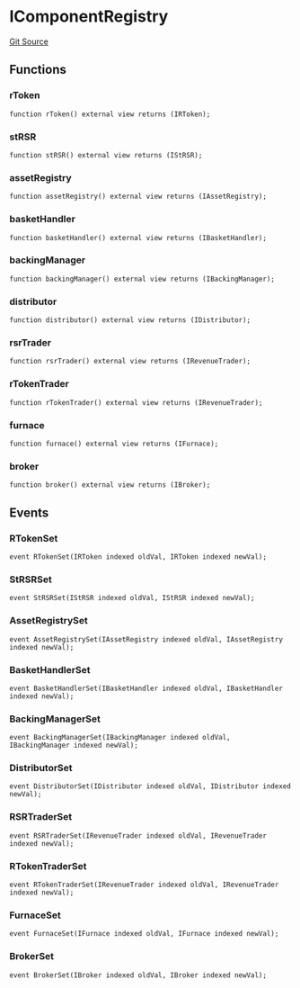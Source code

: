 # IComponentRegistry
[Git Source](https://github.com/larrythecucumber321/protocol/blob/3222eb21fbb20ddd3d3fa2233072dfa96ea3e340/contracts/interfaces/IMain.sol)


## Functions
### rToken


```solidity
function rToken() external view returns (IRToken);
```

### stRSR


```solidity
function stRSR() external view returns (IStRSR);
```

### assetRegistry


```solidity
function assetRegistry() external view returns (IAssetRegistry);
```

### basketHandler


```solidity
function basketHandler() external view returns (IBasketHandler);
```

### backingManager


```solidity
function backingManager() external view returns (IBackingManager);
```

### distributor


```solidity
function distributor() external view returns (IDistributor);
```

### rsrTrader


```solidity
function rsrTrader() external view returns (IRevenueTrader);
```

### rTokenTrader


```solidity
function rTokenTrader() external view returns (IRevenueTrader);
```

### furnace


```solidity
function furnace() external view returns (IFurnace);
```

### broker


```solidity
function broker() external view returns (IBroker);
```

## Events
### RTokenSet

```solidity
event RTokenSet(IRToken indexed oldVal, IRToken indexed newVal);
```

### StRSRSet

```solidity
event StRSRSet(IStRSR indexed oldVal, IStRSR indexed newVal);
```

### AssetRegistrySet

```solidity
event AssetRegistrySet(IAssetRegistry indexed oldVal, IAssetRegistry indexed newVal);
```

### BasketHandlerSet

```solidity
event BasketHandlerSet(IBasketHandler indexed oldVal, IBasketHandler indexed newVal);
```

### BackingManagerSet

```solidity
event BackingManagerSet(IBackingManager indexed oldVal, IBackingManager indexed newVal);
```

### DistributorSet

```solidity
event DistributorSet(IDistributor indexed oldVal, IDistributor indexed newVal);
```

### RSRTraderSet

```solidity
event RSRTraderSet(IRevenueTrader indexed oldVal, IRevenueTrader indexed newVal);
```

### RTokenTraderSet

```solidity
event RTokenTraderSet(IRevenueTrader indexed oldVal, IRevenueTrader indexed newVal);
```

### FurnaceSet

```solidity
event FurnaceSet(IFurnace indexed oldVal, IFurnace indexed newVal);
```

### BrokerSet

```solidity
event BrokerSet(IBroker indexed oldVal, IBroker indexed newVal);
```

